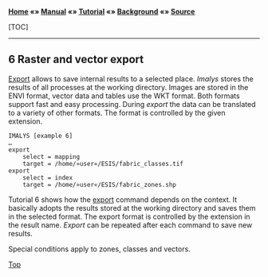 **[Home](../README.md) «» [Manual](../manual/README.md) «» [Tutorial](../tutorial/README.md) «» [Background](../background/README.md) «» [Source](../source)**

[TOC]

------

## 6 Raster and vector export

[Export](../manual/11_Export.md) allows to save internal results to a selected place. *Imalys* stores the results of all processes at the working directory. Images are stored in the ENVI format, vector data and tables use the WKT format. Both formats support fast and easy processing. During *export* the data can be translated to a variety of other formats. The format is controlled by the given extension.

```
IMALYS [example 6]
…
export
	select = mapping
	target = /home/»user«/ESIS/fabric_classes.tif
export
	select = index
	target = /home/»user«/ESIS/fabric_zones.shp
```

Tutorial 6 shows how the [export](../manual/11_Export.md) command depends on the context. It basically adopts the results stored at the working directory and saves them in the selected format. The export format is controlled by the extension in the result name. *Export* can be repeated after each command to save new results.

Special conditions apply to zones, classes and vectors.

[Top](6_Export.md)

